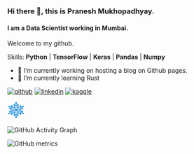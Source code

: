 ### Hi there 👋, this is Pranesh Mukhopadhyay.
#### I am a Data Scientist working in Mumbai.

Welcome to my github.

Skills: **Python** | **TensorFlow** | **Keras** | **Pandas** | **Numpy**

- 🔭 I’m currently working on hosting a blog on Github pages. 
- 🌱 I’m currently learning Rust 


[<img src='https://cdn.jsdelivr.net/npm/simple-icons@3.0.1/icons/github.svg' alt='github' height='40'>](https://github.com/Mukhopadhyay)  [<img src='https://cdn.jsdelivr.net/npm/simple-icons@3.0.1/icons/linkedin.svg' alt='linkedin' height='40'>](https://www.linkedin.com/in/pranesh-mukhopadhyay-362125170/)  [<img src='https://cdn.jsdelivr.net/npm/simple-icons@3.0.1/icons/kaggle.svg' alt='kaggle' height='40'>](https://www.kaggle.com/praneshmukhopadhyay)  

<a href='https://archiveprogram.github.com/'><img src='https://raw.githubusercontent.com/acervenky/animated-github-badges/master/assets/acbadge.gif' width='40' height='40'></a> 

![GitHub Activity Graph](https://activity-graph.herokuapp.com/graph?username=Mukhopadhyay)  

![GitHub metrics](https://metrics.lecoq.io/Mukhopadhyay)  

